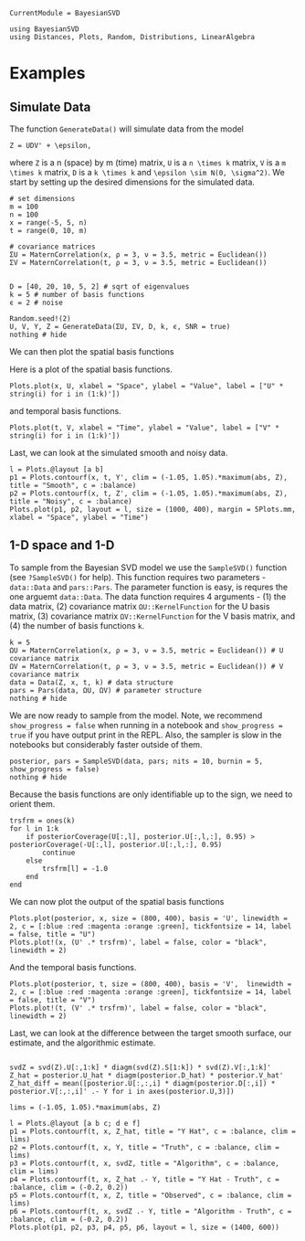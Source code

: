 ```@meta
CurrentModule = BayesianSVD
```

```@setup 1d
using BayesianSVD
using Distances, Plots, Random, Distributions, LinearAlgebra
```

# Examples

## Simulate Data

The function `GenerateData()` will simulate data from the model

``Z = UDV' + \epsilon,``

where ``Z`` is a n (space) by m (time) matrix, ``U`` is a ``n \times k`` matrix, ``V`` is a ``m \times k`` matrix, ``D`` is a ``k \times k`` and ``\epsilon \sim N(0, \sigma^2)``.
We start by setting up the desired dimensions for the simulated data.

```@example 1d
# set dimensions
m = 100
n = 100
x = range(-5, 5, n)
t = range(0, 10, m)

# covariance matrices
ΣU = MaternCorrelation(x, ρ = 3, ν = 3.5, metric = Euclidean())
ΣV = MaternCorrelation(t, ρ = 3, ν = 3.5, metric = Euclidean())


D = [40, 20, 10, 5, 2] # sqrt of eigenvalues
k = 5 # number of basis functions 
ϵ = 2 # noise

Random.seed!(2)
U, V, Y, Z = GenerateData(ΣU, ΣV, D, k, ϵ, SNR = true)
nothing # hide
```

We can then plot the spatial basis functions

Here is a plot of the spatial basis functions.
```@example 1d
Plots.plot(x, U, xlabel = "Space", ylabel = "Value", label = ["U" * string(i) for i in (1:k)'])
```

and temporal basis functions.
```@example 1d
Plots.plot(t, V, xlabel = "Time", ylabel = "Value", label = ["V" * string(i) for i in (1:k)'])
```

Last, we can look at the simulated smooth and noisy data.
```@example 1d
l = Plots.@layout [a b]
p1 = Plots.contourf(x, t, Y', clim = (-1.05, 1.05).*maximum(abs, Z), title = "Smooth", c = :balance)
p2 = Plots.contourf(x, t, Z', clim = (-1.05, 1.05).*maximum(abs, Z), title = "Noisy", c = :balance)
Plots.plot(p1, p2, layout = l, size = (1000, 400), margin = 5Plots.mm, xlabel = "Space", ylabel = "Time")
```

## 1-D space and 1-D

To sample from the Bayesian SVD model we use the `SampleSVD()` function (see `?SampleSVD()` for help). This function requires two parameters - `data::Data` and `pars::Pars`. The parameter function is easy, is requres the one arguemt `data::Data`. The data function requires 4 arguments - (1) the data matrix, (2) covariance matrix `ΩU::KernelFunction` for the U basis matrix, (3) covariance matrix `ΩV::KernelFunction` for the V basis matrix, and (4) the number of basis functions `k`.

```@example 1d
k = 5
ΩU = MaternCorrelation(x, ρ = 3, ν = 3.5, metric = Euclidean()) # U covariance matrix
ΩV = MaternCorrelation(t, ρ = 3, ν = 3.5, metric = Euclidean()) # V covariance matrix
data = Data(Z, x, t, k) # data structure
pars = Pars(data, ΩU, ΩV) # parameter structure
nothing # hide
```

We are now ready to sample from the model. Note, we recommend `show_progress = false` when running in a notebook and `show_progress = true` if you have output print in the REPL. Also, the sampler is slow in the notebooks but considerably faster outside of them.

```@example 1d
posterior, pars = SampleSVD(data, pars; nits = 10, burnin = 5, show_progress = false)
nothing # hide
```

Because the basis functions are only identifiable up to the sign, we need to orient them.
```@example 1d
trsfrm = ones(k)
for l in 1:k
    if posteriorCoverage(U[:,l], posterior.U[:,l,:], 0.95) > posteriorCoverage(-U[:,l], posterior.U[:,l,:], 0.95)
        continue
    else
        trsfrm[l] = -1.0
    end
end
```

We can now plot the output of the spatial basis functions
```@example 1d
Plots.plot(posterior, x, size = (800, 400), basis = 'U', linewidth = 2, c = [:blue :red :magenta :orange :green], tickfontsize = 14, label = false, title = "U")
Plots.plot!(x, (U' .* trsfrm)', label = false, color = "black", linewidth = 2)
```

And the temporal basis functions.
```@example 1d
Plots.plot(posterior, t, size = (800, 400), basis = 'V',  linewidth = 2, c = [:blue :red :magenta :orange :green], tickfontsize = 14, label = false, title = "V")
Plots.plot!(t, (V' .* trsfrm)', label = false, color = "black", linewidth = 2)
```

Last, we can look at the difference between the target smooth surface, our estimate, and the algorithmic estimate.

```@example 1d

svdZ = svd(Z).U[:,1:k] * diagm(svd(Z).S[1:k]) * svd(Z).V[:,1:k]'
Z_hat = posterior.U_hat * diagm(posterior.D_hat) * posterior.V_hat'
Z_hat_diff = mean([posterior.U[:,:,i] * diagm(posterior.D[:,i]) * posterior.V[:,:,i]' .- Y for i in axes(posterior.U,3)])

lims = (-1.05, 1.05).*maximum(abs, Z)

l = Plots.@layout [a b c; d e f]
p1 = Plots.contourf(t, x, Z_hat, title = "Y Hat", c = :balance, clim = lims)
p2 = Plots.contourf(t, x, Y, title = "Truth", c = :balance, clim = lims)
p3 = Plots.contourf(t, x, svdZ, title = "Algorithm", c = :balance, clim = lims)
p4 = Plots.contourf(t, x, Z_hat .- Y, title = "Y Hat - Truth", c = :balance, clim = (-0.2, 0.2))
p5 = Plots.contourf(t, x, Z, title = "Observed", c = :balance, clim = lims)
p6 = Plots.contourf(t, x, svdZ .- Y, title = "Algorithm - Truth", c = :balance, clim = (-0.2, 0.2))
Plots.plot(p1, p2, p3, p4, p5, p6, layout = l, size = (1400, 600))
```